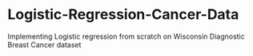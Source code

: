 # Logistic-Regression-Cancer-Data
Implementing Logistic regression from scratch on Wisconsin Diagnostic Breast Cancer dataset

